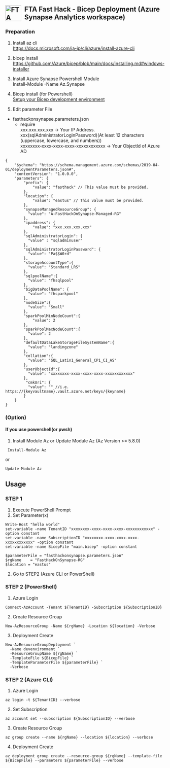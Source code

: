 ## <img src ='https://airsblobstorage.blob.core.windows.net/airstream/bicep.png' alt="FTA Fast Hack Bicep Deployment" width="50px" style="float: left; margin-right:10px;"> FTA Fast Hack - Bicep Deployment (Azure Synapse Analytics workspace)


### Preparation
1. Install az cli  
https://docs.microsoft.com/ja-jp/cli/azure/install-azure-cli
2. bicep install
https://github.com/Azure/bicep/blob/main/docs/installing.md#windows-installer
3. Install Azure Synapse Powershell Module</br>
Install-Module -Name Az.Synapse
4. Bicep install (for Powershell)</br>
[Setup your Bicep development environment](https://github.com/Azure/bicep/blob/main/docs/installing.md#manual-with-powershell)


1. Edit parameter File
- fasthackonsynapse.parameters.json</br>
  - require</br>
  xxx.xxx.xxx.xxx -> Your IP Address.</br>
  xxx(sqlAdministratorLoginPassword)(At least 12 characters (uppercase, lowercase, and numbers)) </br>
  xxxxxxxx-xxxx-xxxx-xxxx-xxxxxxxxxxxx -> Your ObjectId of Azure AD
```
{
    "$schema": "https://schema.management.azure.com/schemas/2019-04-01/deploymentParameters.json#",
    "contentVersion": "1.0.0.0",
    "parameters": {
        "prefix": {
            "value": "fasthack" // This value must be provided.
        },
        "location": {
            "value": "eastus" // This value must be provided.
        },
        "synapseManagedResourceGroup": {
          "value": "A-FastHackOnSynapse-Managed-RG"
        },
        "ipaddress": {
            "value": "xxx.xxx.xxx.xxx"
        },
        "sqlAdministratorLogin": {
          "value" : "sqladminuser"
        },
        "sqlAdministratorLoginPassword": {
          "value": "Pa$$W0rd"
        },
        "storageAccountType":{
          "value": "Standard_LRS"
        },
        "sqlpoolName":{
          "value": "fhsqlpool"
        },
        "bigDataPoolName": {
          "value": "fhsparkpool"
        },
        "nodeSize":{
          "value": "Small"
        },
        "sparkPoolMinNodeCount":{
            "value": 2
        },
        "sparkPoolMaxNodeCount":{
          "value": 2
        },
        "defaultDataLakeStorageFileSystemName":{
          "value": "landingzone"
        },
        "collation":{
          "value": "SQL_Latin1_General_CP1_CI_AS"
        },
        "userObjectId":{
          "value": "xxxxxxxx-xxxx-xxxx-xxxx-xxxxxxxxxxxx"
        },
         "cmkUri": {
          "value": "" //i.e. https://{keyvaultname}.vault.azure.net/keys/{keyname}
        }
    }
}
```
### (Option)
#### If you use powershell(or pwsh)
1. Install Module Az or Update Module Az  (Az Version >= 5.8.0)
```
 Install-Module Az
```
or
```
Update-Module Az
```
## Usage
### STEP 1
1. Execute PowerShell Prompt
1. Set Parameter(x)

```
Write-Host "hello world"
set-variable -name TenantID "xxxxxxxx-xxxx-xxxx-xxxx-xxxxxxxxxxxx" -option constant
set-variable -name SubscriptionID "xxxxxxxx-xxxx-xxxx-xxxx-xxxxxxxxxxxx" -option constant
set-variable -name BicepFile "main.bicep" -option constant

$parameterFile = "fasthackonsynapse.parameters.json"
$rgName    = "FastHackOnSynapse-RG"
$location = "eastus"
```

2. Go to STEP2 (Azure CLI or PowerShell)
### STEP 2 (PowerShell)
1. Azure Login
```
Connect-AzAccount -Tenant ${TenantID} -Subscription ${SubscriptionID}
```
2. Create Resource Group  
```
New-AzResourceGroup -Name ${rgName} -Location ${location} -Verbose
```
3. Deployment Create  
```
New-AzResourceGroupDeployment `
  -Name devenvironment `
  -ResourceGroupName ${rgName} `
  -TemplateFile ${BicepFile} `
  -TemplateParameterFile ${parameterFile} `
  -Verbose
```

### STEP 2 (Azure CLI)
1. Azure Login
```
az login -t ${TenantID} --verbose
```
2. Set Subscription
```
az account set --subscription ${SubscriptionID} --verbose
```
3. Create Resource Group  
```
az group create --name ${rgName} --location ${location} --verbose
```
4. Deployment Create  
```
az deployment group create --resource-group ${rgName} --template-file ${BicepFile} --parameters ${parameterFile} --verbose
```
